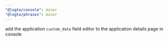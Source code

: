 ```yaml
---
"@logto/console": minor
"@logto/phrases": minor
---
```


add the application `custom_data` field editor to the application details page in console
